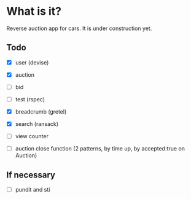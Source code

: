 # What is it?
Reverse auction app for cars.
It is under construction yet.

## Todo
- [x] user (devise)
- [x] auction
- [ ] bid
- [ ] test (rspec)
- [x] breadcrumb (gretel)
- [x] search (ransack) 
- [ ] view counter
- [ ] auction close function (2 patterns, by time up, by accepted:true on Auction)


## If necessary
- [ ] pundit and sti

